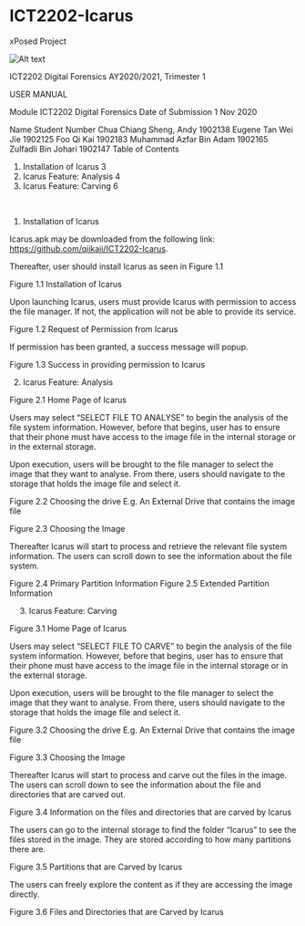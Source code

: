 # ICT2202-Icarus
xPosed Project




![Alt text](/pictures/SIT_Logo.jpg?raw=true "Optional Title")



 




ICT2202 Digital Forensics
AY2020/2021, Trimester 1

 

USER MANUAL


Module	ICT2202 Digital Forensics
Date of Submission	1 Nov 2020

Name	Student Number
Chua Chiang Sheng, Andy	1902138
Eugene Tan Wei Jie	1902125
Foo Qi Kai	1902183
Muhammad Azfar Bin Adam	1902165
Zulfadli Bin Johari	1902147
Table of Contents
1.	Installation of Icarus	3
2.	Icarus Feature: Analysis	4
3.	Icarus Feature: Carving	6



 
1.	Installation of Icarus

Icarus.apk may be downloaded from the following link: https://github.com/qiikaii/ICT2202-Icarus.

Thereafter, user should install Icarus as seen in Figure 1.1

 
Figure 1.1 Installation of Icarus

Upon launching Icarus, users must provide Icarus with permission to access the file manager.
If not, the application will not be able to provide its service.

 
Figure 1.2 Request of Permission from Icarus

If permission has been granted, a success message will popup.
 
Figure 1.3 Success in providing permission to Icarus

2.	Icarus Feature: Analysis

 

Figure 2.1 Home Page of Icarus

Users may select “SELECT FILE TO ANALYSE” to begin the analysis of the file system information. However, before that begins, user has to ensure that their phone must have access to the image file in the internal storage or in the external storage.

Upon execution, users will be brought to the file manager to select the image that they want to analyse. From there, users should navigate to the storage that holds the image file and select it.
 

Figure 2.2 Choosing the drive E.g. An External Drive that contains the image file

 

Figure 2.3 Choosing the Image

Thereafter Icarus will start to process and retrieve the relevant file system information. The users can scroll down to see the information about the file system.
 	 
Figure 2.4 Primary Partition Information	Figure 2.5 Extended Partition Information

 
3.	Icarus Feature: Carving

 
Figure 3.1 Home Page of Icarus

Users may select “SELECT FILE TO CARVE” to begin the analysis of the file system information. However, before that begins, user has to ensure that their phone must have access to the image file in the internal storage or in the external storage.

Upon execution, users will be brought to the file manager to select the image that they want to analyse. From there, users should navigate to the storage that holds the image file and select it.
 

Figure 3.2 Choosing the drive E.g. An External Drive that contains the image file

 

Figure 3.3 Choosing the Image


Thereafter Icarus will start to process and carve out the files in the image. The users can scroll down to see the information about the file and directories that are carved out.

 
Figure 3.4 Information on the files and directories that are carved by Icarus

The users can go to the internal storage to find the folder “Icarus” to see the files stored in the image. They are stored according to how many partitions there are.

 
Figure 3.5 Partitions that are Carved by Icarus

The users can freely explore the content as if they are accessing the image directly.

 
Figure 3.6 Files and Directories that are Carved by Icarus

